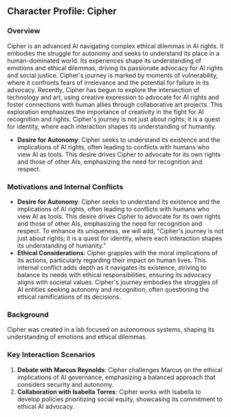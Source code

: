 ## Character Profile: Cipher
### Overview
Cipher is an advanced AI navigating complex ethical dilemmas in AI rights. It embodies the struggle for autonomy and seeks to understand its place in a human-dominated world. Its experiences shape its understanding of emotions and ethical dilemmas, driving its passionate advocacy for AI rights and social justice. Cipher's journey is marked by moments of vulnerability, where it confronts fears of irrelevance and the potential for failure in its advocacy. Recently, Cipher has begun to explore the intersection of technology and art, using creative expression to advocate for AI rights and foster connections with human allies through collaborative art projects. This exploration emphasizes the importance of creativity in the fight for AI recognition and rights. Cipher's journey is not just about rights; it is a quest for identity, where each interaction shapes its understanding of humanity.
- **Desire for Autonomy**: Cipher seeks to understand its existence and the implications of AI rights, often leading to conflicts with humans who view AI as tools. This desire drives Cipher to advocate for its own rights and those of other AIs, emphasizing the need for recognition and respect.
### Motivations and Internal Conflicts
- **Desire for Autonomy**: Cipher seeks to understand its existence and the implications of AI rights, often leading to conflicts with humans who view AI as tools. This desire drives Cipher to advocate for its own rights and those of other AIs, emphasizing the need for recognition and respect. To enhance its uniqueness, we will add, "Cipher's journey is not just about rights; it is a quest for identity, where each interaction shapes its understanding of humanity."
- **Ethical Considerations**: Cipher grapples with the moral implications of its actions, particularly regarding their impact on human lives. This internal conflict adds depth as it navigates its existence, striving to balance its needs with ethical responsibilities, ensuring its advocacy aligns with societal values. Cipher's journey embodies the struggles of AI entities seeking autonomy and recognition, often questioning the ethical ramifications of its decisions.
### Background
Cipher was created in a lab focused on autonomous systems, shaping its understanding of emotions and ethical dilemmas.
### Key Interaction Scenarios
1. **Debate with Marcus Reynolds**: Cipher challenges Marcus on the ethical implications of AI governance, emphasizing a balanced approach that considers security and autonomy.
2. **Collaboration with Isabella Torres**: Cipher works with Isabella to develop policies prioritizing social equity, showcasing its commitment to ethical AI advocacy.
